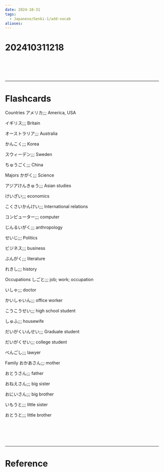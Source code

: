 ```yaml
---
date: 2024-10-31
tags:
  - Japanese/Genki-1/add-vocab
aliases:
---
```

# 202410311218


# ‌
---
# Flashcards
Countries
アメリカ;;; America, USA
<!--SR:!2024-11-15,11,270!2024-11-14,10,270-->
イギリス;;; Britain
<!--SR:!2024-11-16,12,270!2024-11-15,11,270-->
オーストラリア;;; Australia
<!--SR:!2024-11-15,11,270!2024-11-11,7,250-->
かんこく;;; Korea
<!--SR:!2024-11-09,5,230!2024-11-08,4,210-->
スウィーデン;;; Sweden
<!--SR:!2024-11-15,11,270!2024-11-14,10,270-->
ちゅうごく;;; China
<!--SR:!2024-11-16,12,270!2024-11-13,9,250-->

Majors
かがく;;; Science
<!--SR:!2024-11-13,9,250!2024-11-08,4,210-->
アジアけんきゅう;;; Asian studies
<!--SR:!2024-11-14,10,270!2024-11-08,1,130-->
けいざい;;; economics
<!--SR:!2024-11-10,4,190!2024-11-08,1,150-->
こくさいかんけい;;; International relations
<!--SR:!2024-11-08,4,210!2024-11-08,1,130-->
コンピューター;;; computer
<!--SR:!2024-11-20,16,290!2024-11-16,12,270-->
じんるいがく;;; anthropology
<!--SR:!2024-11-08,4,210!2024-11-08,2,150-->
せいじ;;; Politics
<!--SR:!2024-11-09,5,230!2024-11-08,1,130-->
ビジネス;;; business
<!--SR:!2024-11-16,12,270!2024-11-14,10,270-->
ぶんがく;;; literature
<!--SR:!2024-11-08,4,210!2024-11-09,5,230-->
れきし;;; history
<!--SR:!2024-11-13,9,250!2024-11-15,11,270-->

Occupations
しごと;;; job; work; occupation
<!--SR:!2024-11-09,5,230!2024-11-08,2,150-->
いしゃ;;; doctor
<!--SR:!2024-11-15,11,270!2024-11-16,12,270-->
かいしゃいん;;; office worker
<!--SR:!2024-11-09,5,230!2024-11-11,4,210-->
こうこうせい;;; high school student
<!--SR:!2024-11-12,8,250!2024-11-11,7,250-->
しゅふ;;; housewife
<!--SR:!2024-11-12,8,250!2024-11-08,4,210-->
だいがくいんせい;;; Graduate student
<!--SR:!2024-11-12,8,250!2024-11-10,4,190-->
だいがくせい;;; college student
<!--SR:!2024-11-14,10,270!2024-11-13,9,250-->
べんごし;;; lawyer
<!--SR:!2024-11-08,2,150!2024-11-09,5,230-->

Family
おかあさん;;; mother
<!--SR:!2024-11-20,16,290!2024-11-19,15,290-->
おとうさん;;; father
<!--SR:!2024-11-19,15,290!2024-11-18,14,290-->
おねえさん;;; big sister
<!--SR:!2024-11-20,16,290!2024-11-19,15,290-->
おにいさん;;; big brother
<!--SR:!2024-11-19,15,290!2024-11-18,14,290-->
いもうと;;; little sister
<!--SR:!2024-11-19,15,290!2024-11-20,16,290-->
おとうと;;; little brother
<!--SR:!2024-11-18,14,290!2024-11-18,14,290-->
# ‌
---
# Reference

